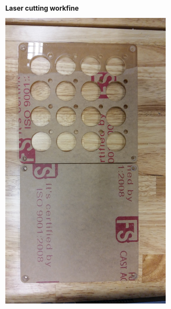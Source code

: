 ## Laser cutting workfine

![Image description](https://github.com/4dvn/Midi-Fighter-Classic/blob/master/Schematic%20and%20Reference/7A3C25D3-C6ED-4497-B6CA-A02FC27E4929.jpeg)
